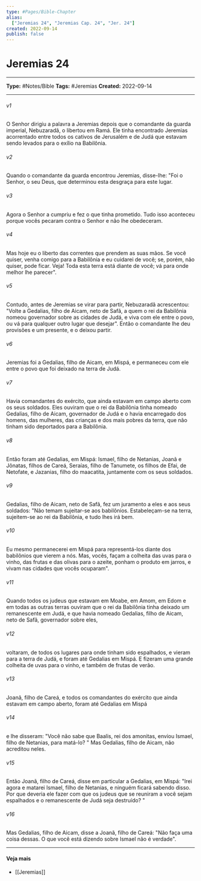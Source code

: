 ```yaml
---
type: #Pages/Bible-Chapter
alias:
  ["Jeremias 24", "Jeremias Cap. 24", "Jer. 24"]
created: 2022-09-14
publish: false
---
```


# Jeremias 24

---

**Type:** #Notes/Bible
**Tags:** #Jeremias
**Created:** 2022-09-14

---

###### v1
O Senhor dirigiu a palavra a Jeremias depois que o comandante da guarda imperial, Nebuzaradã, o libertou em Ramá. Ele tinha encontrado Jeremias acorrentado entre todos os cativos de Jerusalém e de Judá que estavam sendo levados para o exílio na Babilônia.
###### v2
Quando o comandante da guarda encontrou Jeremias, disse-lhe: "Foi o Senhor, o seu Deus, que determinou esta desgraça para este lugar.
###### v3
Agora o Senhor a cumpriu e fez o que tinha prometido. Tudo isso aconteceu porque vocês pecaram contra o Senhor e não lhe obedeceram.
###### v4
Mas hoje eu o liberto das correntes que prendem as suas mãos. Se você quiser, venha comigo para a Babilônia e eu cuidarei de você; se, porém, não quiser, pode ficar. Veja! Toda esta terra está diante de você; vá para onde melhor lhe parecer".
###### v5
Contudo, antes de Jeremias se virar para partir, Nebuzaradã acrescentou: "Volte a Gedalias, filho de Aicam, neto de Safã, a quem o rei da Babilônia nomeou governador sobre as cidades de Judá, e viva com ele entre o povo, ou vá para qualquer outro lugar que desejar". Então o comandante lhe deu provisões e um presente, e o deixou partir.
###### v6
Jeremias foi a Gedalias, filho de Aicam, em Mispá, e permaneceu com ele entre o povo que foi deixado na terra de Judá.
###### v7
Havia comandantes do exército, que ainda estavam em campo aberto com os seus soldados. Eles ouviram que o rei da Babilônia tinha nomeado Gedalias, filho de Aicam, governador de Judá e o havia encarregado dos homens, das mulheres, das crianças e dos mais pobres da terra, que não tinham sido deportados para a Babilônia.
###### v8
Então foram até Gedalias, em Mispá: Ismael, filho de Netanias, Joanã e Jônatas, filhos de Careá, Seraías, filho de Tanumete, os filhos de Efai, de Netofate, e Jazanias, filho do maacatita, juntamente com os seus soldados.
###### v9
Gedalias, filho de Aicam, neto de Safã, fez um juramento a eles e aos seus soldados: "Não temam sujeitar-se aos babilônios. Estabeleçam-se na terra, sujeitem-se ao rei da Babilônia, e tudo lhes irá bem.
###### v10
Eu mesmo permanecerei em Mispá para representá-los diante dos babilônios que vierem a nós. Mas, vocês, façam a colheita das uvas para o vinho, das frutas e das olivas para o azeite, ponham o produto em jarros, e vivam nas cidades que vocês ocuparam".
###### v11
Quando todos os judeus que estavam em Moabe, em Amom, em Edom e em todas as outras terras ouviram que o rei da Babilônia tinha deixado um remanescente em Judá, e que havia nomeado Gedalias, filho de Aicam, neto de Safã, governador sobre eles,
###### v12
voltaram, de todos os lugares para onde tinham sido espalhados, e vieram para a terra de Judá, e foram até Gedalias em Mispá. E fizeram uma grande colheita de uvas para o vinho, e também de frutas de verão.
###### v13
Joanã, filho de Careá, e todos os comandantes do exército que ainda estavam em campo aberto, foram até Gedalias em Mispá
###### v14
e lhe disseram: "Você não sabe que Baalis, rei dos amonitas, enviou Ismael, filho de Netanias, para matá-lo? " Mas Gedalias, filho de Aicam, não acreditou neles.
###### v15
Então Joanã, filho de Careá, disse em particular a Gedalias, em Mispá: "Irei agora e matarei Ismael, filho de Netanias, e ninguém ficará sabendo disso. Por que deveria ele fazer com que os judeus que se reuniram a você sejam espalhados e o remanescente de Judá seja destruído? "
###### v16
Mas Gedalias, filho de Aicam, disse a Joanã, filho de Careá: "Não faça uma coisa dessas. O que você está dizendo sobre Ismael não é verdade".


---

#### Veja mais

- [[Jeremias]]
